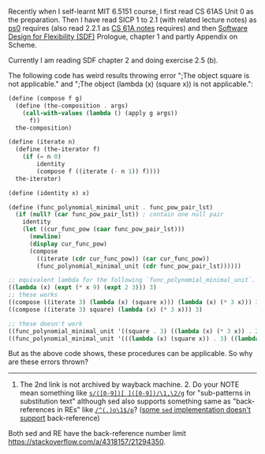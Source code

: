 Recently when I self-learnt MIT 6.5151 course, I first read CS 61AS Unit 0 as the preparation. Then I have read SICP 1 to 2.1 (with related lecture notes) as [ps0][1] requires (also read 2.2.1 as [CS 61A notes][2] requires) and then [Software Design for Flexibility (SDF)][3] Prologue, chapter 1 and partly Appendix on Scheme.

Currently I am reading SDF chapter 2 and doing exercise 2.5 (b).

The following code has weird results throwing error ";The object square is not applicable." and ";The object (lambda (x) (square x)) is not applicable.":
```scheme
(define (compose f g)
  (define (the-composition . args)
    (call-with-values (lambda () (apply g args))
      f))
  the-composition)

(define (iterate n)
  (define (the-iterator f)
    (if (= n 0)
        identity
        (compose f ((iterate (- n 1)) f))))
  the-iterator)

(define (identity x) x)

(define (func_polynomial_minimal_unit . func_pow_pair_lst)
  (if (null? (car func_pow_pair_lst)) ; contain one null pair
    identity
    (let ((cur_func_pow (caar func_pow_pair_lst)))
      (newline)
      (display cur_func_pow)
      (compose 
        ((iterate (cdr cur_func_pow)) (car cur_func_pow)) 
        (func_polynomial_minimal_unit (cdr func_pow_pair_lst))))))

;; equivalent lambda for the following `func_polynomial_minimal_unit`.
((lambda (x) (expt (* x 9) (expt 2 3))) 3)
;; these works
((compose ((iterate 3) (lambda (x) (square x))) (lambda (x) (* 3 x))) 3)
((compose ((iterate 3) square) (lambda (x) (* 3 x))) 3)

;; these doesn't work
((func_polynomial_minimal_unit '((square . 3) ((lambda (x) (* 3 x)) . 2))) 3)
((func_polynomial_minimal_unit '(((lambda (x) (square x)) . 3) ((lambda (x) (* 3 x)) . 2))) 3)
```

But as the above code shows, these procedures can be applicable. So why are these errors thrown?

  [1]: https://groups.csail.mit.edu/mac/users/gjs/6.945/psets/ps00/dh.pdf
  [2]: https://people.eecs.berkeley.edu/~bh/61a-pages/Volume2/notes.pdf
  [3]: https://mitpress.ublish.com/ebook/software-design-for-flexibility-preview/12618/27

---

1. The 2nd link is not archived by wayback machine. 2. Do your NOTE mean something like [`s/([0-9])[ ]([0-9])/\1,\2/g`](https://stackoverflow.com/a/66882016/21294350) for "sub-patterns in substitution text" although sed also supports something same as "back-references in REs" like [`/^(.)o\1$/p`](https://www.gnu.org/software/sed/manual/html_node/Back_002dreferences-and-Subexpressions.html)? ([some `sed` implementation doesn't support](https://stackoverflow.com/a/70838821/21294350) back-reference)

Both sed and RE have the back-reference number limit https://stackoverflow.com/a/4318157/21294350.